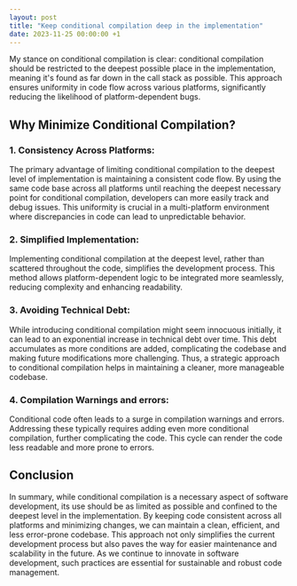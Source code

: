 ```yaml
---
layout: post
title: "Keep conditional compilation deep in the implementation"
date: 2023-11-25 00:00:00 +1
---
```


My stance on conditional compilation is clear: conditional compilation should be restricted to the deepest possible place in the implementation, meaning it's found as far down in the call stack as possible. This approach ensures uniformity in code flow across various platforms, significantly reducing the likelihood of platform-dependent bugs.

## Why Minimize Conditional Compilation?

### 1. Consistency Across Platforms:
The primary advantage of limiting conditional compilation to the deepest level of implementation is maintaining a consistent code flow. By using the same code base across all platforms until reaching the deepest necessary point for conditional compilation, developers can more easily track and debug issues. This uniformity is crucial in a multi-platform environment where discrepancies in code can lead to unpredictable behavior.

### 2. Simplified Implementation:
Implementing conditional compilation at the deepest level, rather than scattered throughout the code, simplifies the development process. This method allows platform-dependent logic to be integrated more seamlessly, reducing complexity and enhancing readability.

### 3. Avoiding Technical Debt:
While introducing conditional compilation might seem innocuous initially, it can lead to an exponential increase in technical debt over time. This debt accumulates as more conditions are added, complicating the codebase and making future modifications more challenging. Thus, a strategic approach to conditional compilation helps in maintaining a cleaner, more manageable codebase.

### 4. Compilation Warnings and errors:
Conditional code often leads to a surge in compilation warnings and errors. Addressing these typically requires adding even more conditional compilation, further complicating the code. This cycle can render the code less readable and more prone to errors.

## Conclusion

In summary, while conditional compilation is a necessary aspect of software development, its use should be as limited as possible and confined to the deepest level in the implementation. By keeping code consistent across all platforms and minimizing changes, we can maintain a clean, efficient, and less error-prone codebase. This approach not only simplifies the current development process but also paves the way for easier maintenance and scalability in the future. As we continue to innovate in software development, such practices are essential for sustainable and robust code management.